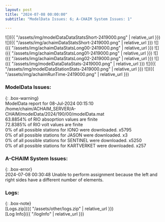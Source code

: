 ```yaml
---
layout: post
title: "2024-07-08 00:00:00"
subtitle: "ModelData Issues: 6; A-CHAIM System Issues: 1"

---
```


![]({{ "/assets/img/modelDataDataStatsShort-2419000.png" | relative_url }})
![]({{ "/assets/img/achaimDataStatsShort-2419000.png" | relative_url }})
![]({{ "/assets/img/achaimDataStatsLong00-2419000.png" | relative_url }})
![]({{ "/assets/img/achaimDataStatsLong01-2419000.png" | relative_url }})
![]({{ "/assets/img/achaimDataStatsLong02-2419000.png" | relative_url }})
![]({{ "/assets/img/modelDataDataStats-2419000.png" | relative_url }})
![]({{ "/assets/img/modelDataStationStats-2419000.png" | relative_url }})
![]({{ "/assets/img/achaimRunTime-2419000.png" | relative_url }})


### ModelData Issues:  
  
{: .box-warning}  
 ModelData report for 08-Jul-2024 00:15:10   
 /home/chaim/ACHAIM_SERVER/A-CHAIM/modelData/2024/190/00/modelData.mat   
 63.8854% of RIO absoprtion values are finite   
 72.8385% of RIO volt values are finite   
 0% of all possible stations for IONO were downloaded. x5795   
 0% of all possible stations for JASON were downloaded. x3   
 0% of all possible stations for SENTINEL were downloaded. x5250   
 0% of all possible stations for KARTVERKET were downloaded. x257   
  
### A-CHAIM System Issues:  
  
{: .box-error}  
2024-07-08 00:30:48 Unable to perform assignment because the left and right sides have a different number of elements.  

### Logs:  
  
{: .box-note}  
[Logs.zip]({{ "/assets/other/logs.zip" | relative_url }})  
[Log Info]({{ "/logInfo" | relative_url }})  
